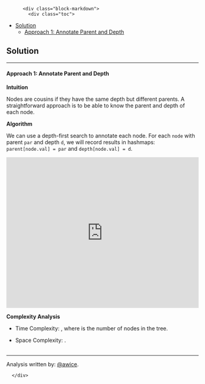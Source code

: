 <div class="article-body">
        
          <div class="block-markdown">
            <div class="toc">
<ul>
<li><a href="#solution">Solution</a><ul>
<li><a href="#approach-1-annotate-parent-and-depth">Approach 1: Annotate Parent and Depth</a></li>
</ul>
</li>
</ul>
</div>
<h2 id="solution">Solution</h2>
<hr>
<h4 id="approach-1-annotate-parent-and-depth">Approach 1: Annotate Parent and Depth</h4>
<p><strong>Intuition</strong></p>
<p>Nodes are cousins if they have the same depth but different parents.  A straightforward approach is to be able to know the parent and depth of each node.</p>
<p><strong>Algorithm</strong></p>
<p>We can use a depth-first search to annotate each node.  For each <code>node</code> with parent <code>par</code> and depth <code>d</code>, we will record results in hashmaps: <code>parent[node.val] = par</code> and <code>depth[node.val] = d</code>.</p>
<iframe src="https://leetcode.com/playground/2M2DeUvF/shared" frameborder="0" width="100%" height="395" name="2M2DeUvF"></iframe>

<p><strong>Complexity Analysis</strong></p>
<ul>
<li>
<p>Time Complexity:  <script type="math/tex; mode=display">O(N)</script>, where <script type="math/tex; mode=display">N</script> is the number of nodes in the tree.</p>
</li>
<li>
<p>Space Complexity:  <script type="math/tex; mode=display">O(N)</script>.
<br>
<br></p>
</li>
</ul>
<hr>
<p>Analysis written by: <a href="https://leetcode.com/awice">@awice</a>.</p>
          </div>
        
      </div>